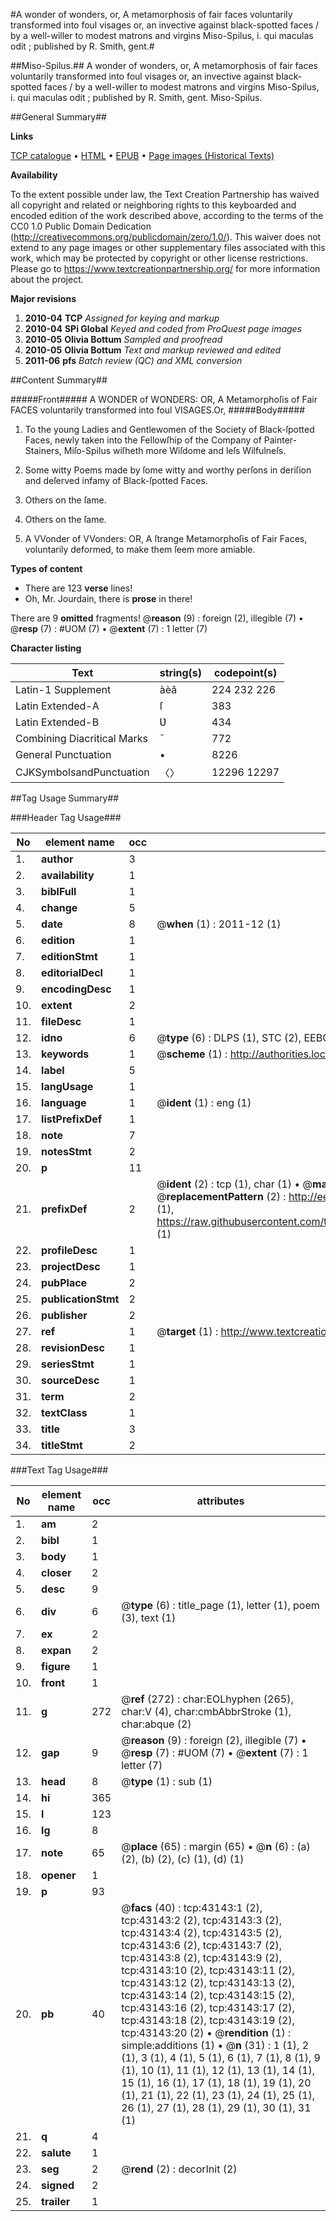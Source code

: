 #A wonder of wonders, or, A metamorphosis of fair faces voluntarily transformed into foul visages or, an invective against black-spotted faces / by a well-willer to modest matrons and virgins Miso-Spilus, i. qui maculas odit ; published by R. Smith, gent.#

##Miso-Spilus.##
A wonder of wonders, or, A metamorphosis of fair faces voluntarily transformed into foul visages or, an invective against black-spotted faces / by a well-willer to modest matrons and virgins Miso-Spilus, i. qui maculas odit ; published by R. Smith, gent.
Miso-Spilus.

##General Summary##

**Links**

[TCP catalogue](http://www.ota.ox.ac.uk/tcp/)  • 
[HTML](http://tei.it.ox.ac.uk/tcp/Texts-HTML/free/A71/A71042.html)  • 
[EPUB](http://tei.it.ox.ac.uk/tcp/Texts-EPUB/free/A71/A71042.epub) • 
[Page images (Historical Texts)](https://historicaltexts.jisc.ac.uk/eebo-09452237e)

**Availability**

To the extent possible under law, the Text Creation Partnership has waived all copyright and related or neighboring rights to this keyboarded and encoded edition of the work described above, according to the terms of the CC0 1.0 Public Domain Dedication (http://creativecommons.org/publicdomain/zero/1.0/). This waiver does not extend to any page images or other supplementary files associated with this work, which may be protected by copyright or other license restrictions. Please go to https://www.textcreationpartnership.org/ for more information about the project.

**Major revisions**

1. __2010-04__ __TCP__ *Assigned for keying and markup*
1. __2010-04__ __SPi Global__ *Keyed and coded from ProQuest page images*
1. __2010-05__ __Olivia Bottum__ *Sampled and proofread*
1. __2010-05__ __Olivia Bottum__ *Text and markup reviewed and edited*
1. __2011-06__ __pfs__ *Batch review (QC) and XML conversion*

##Content Summary##

#####Front#####
A WONDER of WONDERS: OR, A Metamorphoſis of Fair FACES voluntarily transformed into foul VISAGES.Or,
#####Body#####

1. To the young Ladies and Gentlewomen of the Society of Black-ſpotted Faces, newly taken into the Fellowſhip of the Company of Painter-Stainers, Miſo-Spilus wiſheth more Wiſdome and leſs Wilfulneſs.

1. Some witty Poems made by ſome witty and worthy perſons in deriſion and deſerved infamy of Black-ſpotted Faces.

1. Others on the ſame.

1. Others on the ſame.

1. A VVonder of VVonders: OR, A ſtrange Metamorphoſis of Fair Faces, voluntarily deformed, to make them ſeem more amiable.

**Types of content**

  * There are 123 **verse** lines!
  * Oh, Mr. Jourdain, there is **prose** in there!

There are 9 **omitted** fragments! 
 @__reason__ (9) : foreign (2), illegible (7)  •  @__resp__ (7) : #UOM (7)  •  @__extent__ (7) : 1 letter (7)

**Character listing**


|Text|string(s)|codepoint(s)|
|---|---|---|
|Latin-1 Supplement|àèâ|224 232 226|
|Latin Extended-A|ſ|383|
|Latin Extended-B|Ʋ|434|
|Combining             Diacritical Marks|̄|772|
|General Punctuation|•|8226|
|CJKSymbolsandPunctuation|〈〉|12296 12297|

##Tag Usage Summary##

###Header Tag Usage###

|No|element name|occ|attributes|
|---|---|---|---|
|1.|__author__|3||
|2.|__availability__|1||
|3.|__biblFull__|1||
|4.|__change__|5||
|5.|__date__|8| @__when__ (1) : 2011-12 (1)|
|6.|__edition__|1||
|7.|__editionStmt__|1||
|8.|__editorialDecl__|1||
|9.|__encodingDesc__|1||
|10.|__extent__|2||
|11.|__fileDesc__|1||
|12.|__idno__|6| @__type__ (6) : DLPS (1), STC (2), EEBO-CITATION (1), OCLC (1), VID (1)|
|13.|__keywords__|1| @__scheme__ (1) : http://authorities.loc.gov/ (1)|
|14.|__label__|5||
|15.|__langUsage__|1||
|16.|__language__|1| @__ident__ (1) : eng (1)|
|17.|__listPrefixDef__|1||
|18.|__note__|7||
|19.|__notesStmt__|2||
|20.|__p__|11||
|21.|__prefixDef__|2| @__ident__ (2) : tcp (1), char (1)  •  @__matchPattern__ (2) : ([0-9\-]+):([0-9IVX]+) (1), (.+) (1)  •  @__replacementPattern__ (2) : http://eebo.chadwyck.com/downloadtiff?vid=$1&page=$2 (1), https://raw.githubusercontent.com/textcreationpartnership/Texts/master/tcpchars.xml#$1 (1)|
|22.|__profileDesc__|1||
|23.|__projectDesc__|1||
|24.|__pubPlace__|2||
|25.|__publicationStmt__|2||
|26.|__publisher__|2||
|27.|__ref__|1| @__target__ (1) : http://www.textcreationpartnership.org/docs/. (1)|
|28.|__revisionDesc__|1||
|29.|__seriesStmt__|1||
|30.|__sourceDesc__|1||
|31.|__term__|2||
|32.|__textClass__|1||
|33.|__title__|3||
|34.|__titleStmt__|2||


###Text Tag Usage###

|No|element name|occ|attributes|
|---|---|---|---|
|1.|__am__|2||
|2.|__bibl__|1||
|3.|__body__|1||
|4.|__closer__|2||
|5.|__desc__|9||
|6.|__div__|6| @__type__ (6) : title_page (1), letter (1), poem (3), text (1)|
|7.|__ex__|2||
|8.|__expan__|2||
|9.|__figure__|1||
|10.|__front__|1||
|11.|__g__|272| @__ref__ (272) : char:EOLhyphen (265), char:V (4), char:cmbAbbrStroke (1), char:abque (2)|
|12.|__gap__|9| @__reason__ (9) : foreign (2), illegible (7)  •  @__resp__ (7) : #UOM (7)  •  @__extent__ (7) : 1 letter (7)|
|13.|__head__|8| @__type__ (1) : sub (1)|
|14.|__hi__|365||
|15.|__l__|123||
|16.|__lg__|8||
|17.|__note__|65| @__place__ (65) : margin (65)  •  @__n__ (6) : (a) (2), (b) (2), (c) (1), (d) (1)|
|18.|__opener__|1||
|19.|__p__|93||
|20.|__pb__|40| @__facs__ (40) : tcp:43143:1 (2), tcp:43143:2 (2), tcp:43143:3 (2), tcp:43143:4 (2), tcp:43143:5 (2), tcp:43143:6 (2), tcp:43143:7 (2), tcp:43143:8 (2), tcp:43143:9 (2), tcp:43143:10 (2), tcp:43143:11 (2), tcp:43143:12 (2), tcp:43143:13 (2), tcp:43143:14 (2), tcp:43143:15 (2), tcp:43143:16 (2), tcp:43143:17 (2), tcp:43143:18 (2), tcp:43143:19 (2), tcp:43143:20 (2)  •  @__rendition__ (1) : simple:additions (1)  •  @__n__ (31) : 1 (1), 2 (1), 3 (1), 4 (1), 5 (1), 6 (1), 7 (1), 8 (1), 9 (1), 10 (1), 11 (1), 12 (1), 13 (1), 14 (1), 15 (1), 16 (1), 17 (1), 18 (1), 19 (1), 20 (1), 21 (1), 22 (1), 23 (1), 24 (1), 25 (1), 26 (1), 27 (1), 28 (1), 29 (1), 30 (1), 31 (1)|
|21.|__q__|4||
|22.|__salute__|1||
|23.|__seg__|2| @__rend__ (2) : decorInit (2)|
|24.|__signed__|2||
|25.|__trailer__|1||
